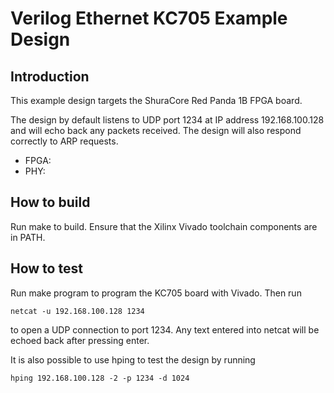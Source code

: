 # Verilog Ethernet KC705 Example Design

## Introduction

This example design targets the ShuraCore Red Panda 1B FPGA board.

The design by default listens to UDP port 1234 at IP address 192.168.100.128 and
will echo back any packets received.  The design will also respond correctly
to ARP requests.  

*  FPGA: 
*  PHY: 

## How to build

Run make to build.  Ensure that the Xilinx Vivado toolchain components are
in PATH.  

## How to test

Run make program to program the KC705 board with Vivado.  Then run

    netcat -u 192.168.100.128 1234

to open a UDP connection to port 1234.  Any text entered into netcat will be
echoed back after pressing enter.

It is also possible to use hping to test the design by running

    hping 192.168.100.128 -2 -p 1234 -d 1024
